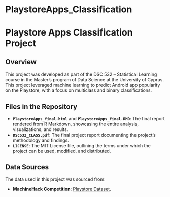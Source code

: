 # PlaystoreApps_Classification

# Playstore Apps Classification Project

## Overview

This project was developed as part of the DSC 532 – Statistical Learning course in the Master’s program of Data Science at the University of Cyprus. This project leveraged machine learning to predict Android
app popularity on the Playstore, with a focus on multiclass and binary classifications.

## Files in the Repository

- **`PlaystoreApps_final.html`** and **`PlaystoreApps_final.RMD`**: The final report rendered from R Markdown, showcasing the entire analysis, visualizations, and results.
- **`DSC532_CLASS.pdf`**: The final project report documenting the project’s methodology and findings.
- **`LICENSE`**: The MIT License file, outlining the terms under which the project can be used, modified, and distributed.

## Data Sources

The data used in this project was sourced from:
- **MachineHack Competition**: [Playstore Dataset](https://machinehack.com/hackathons/playstore_app_downloads_prediction_weekend_hackathon_16/overview?fbclid=IwAR2AawYkaJ2RFt73R9nUGk7zLDV-rTqfih883OoSStjd0z5yeUIH_V4EBY8).
